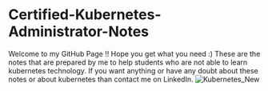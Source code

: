 # Certified-Kubernetes-Administrator-Notes
Welcome to my GitHub Page !!
Hope you get what you need :)
These are the notes that are prepared by me to help students who are not able to learn kubernetes technology. If you want anything  or have any doubt about these notes or about kubernetes than contact me on LinkedIn.
![Kubernetes_New](https://github.com/kurai-sx/kubernetes-notes/assets/84697122/83ac045c-bfe3-4070-ac84-1ff432e5b306)
